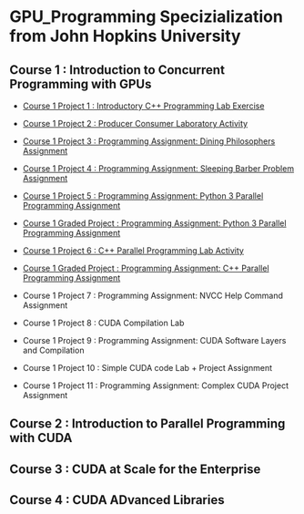 # GPU_Programming Specizialization from John Hopkins University 

## Course 1 : Introduction to Concurrent Programming with GPUs

- [Course 1 Project 1 : Introductory C++ Programming Lab Exercise](https://github.com/Lala2398/GPU_Programming_JohnHopkins/tree/main/GPU_Cpp)

- [Course 1 Project 2 : Producer Consumer Laboratory Activity](https://github.com/Lala2398/GPU_Programming_JohnHopkins/tree/main/Producer_consumer_lab)

- [Course 1 Project 3 : Programming Assignment: Dining Philosophers Assignment](https://github.com/Lala2398/GPU_Programming_JohnHopkins/tree/main/Dining%20Philosophers)

- [Course 1 Project 4 : Programming Assignment: Sleeping Barber Problem Assignment](https://github.com/Lala2398/GPU_Programming_JohnHopkins/tree/main/Sleeping%20Barber%20Problem)

- [Course 1 Project 5 : Programming Assignment: Python 3 Parallel Programming Assignment](https://github.com/Lala2398/GPU_Programming_JohnHopkins/tree/main/Python3_ParallelProg_Lab)

- [Course 1 Graded Project : Programming Assignment: Python 3 Parallel Programming Assignment](https://github.com/Lala2398/GPU_Programming_JohnHopkins/tree/main/Programming%20Assignment%3A%20Python%203%20Parallel%20Programming%20Assignment)

- [Course 1 Project 6 : C++ Parallel Programming Lab Activity](https://github.com/Lala2398/GPU_Programming_JohnHopkins/tree/main/C%2B%2B%20Parallel%20Programming%20Lab%20Activity)

- [Course 1 Graded Project : Programming Assignment: C++ Parallel Programming Assignment](https://github.com/Lala2398/GPU_Programming_JohnHopkins/tree/main/C%2B%2B_Module3_project)

- Course 1 Project 7 : Programming Assignment: NVCC Help Command Assignment

- Course 1 Project 8 : CUDA Compilation Lab

- Course 1 Project 9 : Programming Assignment: CUDA Software Layers and Compilation

- Course 1 Project 10 : Simple CUDA code Lab + Project Assignment

- Course 1 Project 11 : Programming Assignment: Complex CUDA Project Assignment


## Course 2 : Introduction to Parallel Programming with CUDA 


## Course 3 : CUDA at Scale for the Enterprise 



## Course 4 : CUDA ADvanced Libraries 
